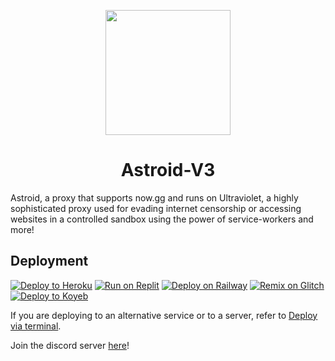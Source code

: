 <p align="center"><img src="https://raw.githubusercontent.com/VyperGroup/AstroidV3/main/static/images/128x128.png" height="200"></p>

<h1 align="center">Astroid-V3</h1>

Astroid, a proxy that supports now.gg and runs on Ultraviolet, a highly sophisticated proxy used for evading internet censorship or accessing websites in a controlled sandbox using the power of service-workers and more!

## Deployment

[![Deploy to Heroku](https://binbashbanana.github.io/deploy-buttons/buttons/remade/heroku.svg)](https://github.com/VyperGroup/astroidv3)
[![Run on Replit](https://binbashbanana.github.io/deploy-buttons/buttons/remade/replit.svg)](https://github.com/VyperGroup/astroidv3)
[![Deploy on Railway](https://binbashbanana.github.io/deploy-buttons/buttons/remade/railway.svg)](https://github.com/VyperGroup/astroidv3)
[![Remix on Glitch](https://binbashbanana.github.io/deploy-buttons/buttons/remade/glitch.svg)](https://github.com/VyperGroup/astroidv3)
[![Deploy to Koyeb](https://binbashbanana.github.io/deploy-buttons/buttons/remade/koyeb.svg)](https://app.koyeb.com/deploy?type=git&repository=github.com/VyperGroup/astroidv3)

If you are deploying to an alternative service or to a server, refer to [Deploy via terminal](https://github.com/titaniumnetwork-dev/Ultraviolet-App/wiki/Deploy-via-terminal).

Join the discord server [here](https://discord.gg/buSSFPAY)!
